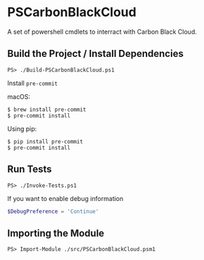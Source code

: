 # PSCarbonBlackCloud

A set of powershell cmdlets to interract with Carbon Black Cloud.

## Build the Project / Install Dependencies

```console
PS> ./Build-PSCarbonBlackCloud.ps1
```

Install `pre-commit`

macOS:

```
$ brew install pre-commit
$ pre-commit install
```

Using pip:

```
$ pip install pre-commit
$ pre-commit install
```

## Run Tests

```console
PS> ./Invoke-Tests.ps1
```

If you want to enable debug information

```powershell
$DebugPreference = 'Continue'
```

## Importing the Module

```console
PS> Import-Module ./src/PSCarbonBlackCloud.psm1
```
